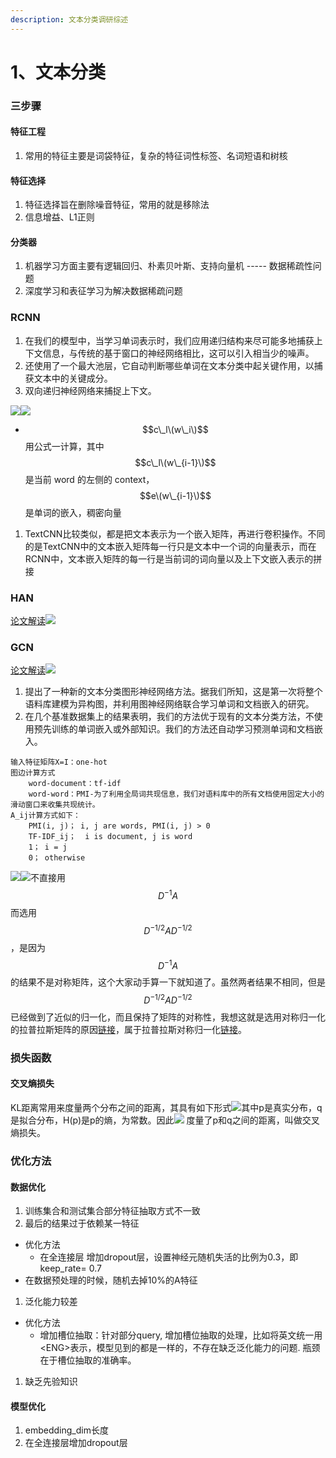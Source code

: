 ```yaml
---
description: 文本分类调研综述
---
```


# 1、文本分类

### 三步骤

#### 特征工程

1. 常用的特征主要是词袋特征，复杂的特征词性标签、名词短语和树核

#### 特征选择

1. 特征选择旨在删除噪音特征，常用的就是移除法
2. 信息增益、L1正则

#### 分类器

1. 机器学习方面主要有逻辑回归、朴素贝叶斯、支持向量机 ----- 数据稀疏性问题
2. 深度学习和表征学习为解决数据稀疏问题

### RCNN

1.  在我们的模型中，当学习单词表示时，我们应用递归结构来尽可能多地捕获上下文信息，与传统的基于窗口的神经网络相比，这可以引入相当少的噪声。
2.  还使用了一个最大池层，它自动判断哪些单词在文本分类中起关键作用，以捕获文本中的关键成分。
3. 双向递归神经网络来捕捉上下文。

![](https://g22h5luj8j.feishu.cn/space/api/box/stream/download/asynccode/?code=MmY1ZWI5Njc2MTNkNGY2MmE1ZTU0OTAyYTJlMTZhN2RfNGhFZlNiOUVhUHRZUjYzdm1SajNqNzJDSENwazZZMmFfVG9rZW46Ym94Y25tTUhTaEVPeVZNWEs2N24zQWtPc0hoXzE2MzEwODc0Mzc6MTYzMTA5MTAzN19WNA)![](https://g22h5luj8j.feishu.cn/space/api/box/stream/download/asynccode/?code=MjQyMjcyMGQ5ZmFhODQzZmRmNzliMjUyMWRlMmM1ZjJfenVqYUJPdG5FZ2l1dGVQb1BxWXJsVmhRbTRQc0d0RHFfVG9rZW46Ym94Y24wTkZqcW5pd3lWSEJPczZTRThib1BnXzE2MzEwODc0Mzc6MTYzMTA5MTAzN19WNA)

* $$c\_l\(w\_i\)$$用公式一计算，其中$$c\_l\(w\_{i-1}\)$$是当前 word 的左侧的 context，$$e\(w\_{i-1}\)$$是单词的嵌入，稠密向量

1. TextCNN比较类似，都是把文本表示为一个嵌入矩阵，再进行卷积操作。不同的是TextCNN中的文本嵌入矩阵每一行只是文本中一个词的向量表示，而在RCNN中，文本嵌入矩阵的每一行是当前词的词向量以及上下文嵌入表示的拼接

### HAN

[论文解读](https://zhuanlan.zhihu.com/p/54165155)![](https://g22h5luj8j.feishu.cn/space/api/box/stream/download/asynccode/?code=NmU0Y2Q5ZDA0NTFjMWFmOTA3ZDgwYWJmMmYyNTM3YzhfU1NuTHBMRHhiUGVMdXZSNkF3ZTB6YlU4SEVYalJVUDdfVG9rZW46Ym94Y25uWno2TlJjR0wyUjM2Q1RieTA0RlFjXzE2MzEwODc0Mzc6MTYzMTA5MTAzN19WNA)

### GCN

[论文解读](https://lsvih.com/2019/06/27/Graph%20Convolutional%20Networks%20for%20Text%20Classification/)![](https://g22h5luj8j.feishu.cn/space/api/box/stream/download/asynccode/?code=YmEzYjVlODAyMmMzYzFkYTY3ZjdjYzFmYmZiM2JkYWJfaVRyZ3luWEMyY3JQZVNEcTFVV1VhODJsR3JFc1JVVTFfVG9rZW46Ym94Y241MnJjRFBZeXRnUVNoZ01MbVpEbVZkXzE2MzEwODc0Mzc6MTYzMTA5MTAzN19WNA)

1. 提出了一种新的文本分类图形神经网络方法。据我们所知，这是第一次将整个语料库建模为异构图，并利用图神经网络联合学习单词和文档嵌入的研究。
2. 在几个基准数据集上的结果表明，我们的方法优于现有的文本分类方法，不使用预先训练的单词嵌入或外部知识。我们的方法还自动学习预测单词和文档嵌入。

```text
输入特征矩阵X=I：one-hot
图边计算方式
    word-document：tf-idf
    word-word：PMI-为了利用全局词共现信息，我们对语料库中的所有文档使用固定大小的滑动窗口来收集共现统计。
A_ij计算方式如下：
    PMI(i, j)； i, j are words, PMI(i, j) > 0
    TF-IDF_ij；  i is document, j is word
    1； i = j
    0； otherwise
```

![](https://g22h5luj8j.feishu.cn/space/api/box/stream/download/asynccode/?code=NDcyM2Y0NmY1NmQxNGIwMzc4NDI1NzI5MmIwMDJmMjVfenpISklyVHA3eTQ3ZUVOY1l4TzF6WjJ5ZExza1czWDBfVG9rZW46Ym94Y25BaUJlM0xmQ1BZbDc0MlF6WnJrQlBiXzE2MzEwODc0Mzc6MTYzMTA5MTAzN19WNA)![](https://g22h5luj8j.feishu.cn/space/api/box/stream/download/asynccode/?code=MTRjM2M1ODZiZWYyYTliOGQ3Njg4MWQ0NDYyM2M4ZDlfNUl3MXZzcnI4Z0M0Zzc4SEM0dXplVHhNcEdYS2JwdGdfVG9rZW46Ym94Y25qRkxta3dGMUtUNHpwbkJoMmhZUUxiXzE2MzEwODc0Mzc6MTYzMTA5MTAzN19WNA)不直接用$$D^{-1}A$$而选用$$D^{-1/2}AD^{-1/2}$$，是因为$$D^{-1}A$$的结果不是对称矩阵，这个大家动手算一下就知道了。虽然两者结果不相同，但是$$D^{-1/2}AD^{-1/2}$$已经做到了近似的归一化，而且保持了矩阵的对称性，我想这就是选用对称归一化的拉普拉斯矩阵的原因[链接](https://blog.csdn.net/qq_35516657/article/details/108225441)，属于拉普拉斯对称归一化[链接](https://zhuanlan.zhihu.com/p/362416124)。

### 损失函数

#### 交叉熵损失

KL距离常用来度量两个分布之间的距离，其具有如下形式![](https://g22h5luj8j.feishu.cn/space/api/box/stream/download/asynccode/?code=NjEzMjAyZjVjNmM1OWUyZDczOWY2OThjOTY2YTc1NDJfbG02Q0RHaklvbDRTRkdYQlJuSTBwTlhLUTN1aUh4SEtfVG9rZW46Ym94Y25TQ2xXU3E5Rm8xNXJMWEd0WTZ3Y0NSXzE2MzEwODc0Mzc6MTYzMTA5MTAzN19WNA)其中p是真实分布，q是拟合分布，H\(p\)是p的熵，为常数。因此![](https://g22h5luj8j.feishu.cn/space/api/box/stream/download/asynccode/?code=YjE4MjVjZGM0MTJkMjczYzNlMjU0MTRjMmMzOGY1YTJfbGZiTHRDMkNBRzNYUWlEQTU1V3lXOWpHZmV6VTBIZW1fVG9rZW46Ym94Y24xUzY3UFJHWjJvT3NCSVo1bmhOVlplXzE2MzEwODc0Mzc6MTYzMTA5MTAzN19WNA) 度量了p和q之间的距离，叫做交叉熵损失。

### 优化方法

#### 数据优化

1. 训练集合和测试集合部分特征抽取方式不一致
2. 最后的结果过于依赖某一特征

* 优化方法
  * 在全连接层 增加dropout层，设置神经元随机失活的比例为0.3，即keep\_rate= 0.7
* 在数据预处理的时候，随机去掉10%的A特征

1. 泛化能力较差

* 优化方法
  * 增加槽位抽取：针对部分query, 增加槽位抽取的处理，比如将英文统一用&lt;ENG&gt;表示，模型见到的都是一样的，不存在缺乏泛化能力的问题. 瓶颈在于槽位抽取的准确率。

1. 缺乏先验知识

#### 模型优化

1. embedding\_dim长度
2. 在全连接层增加dropout层

